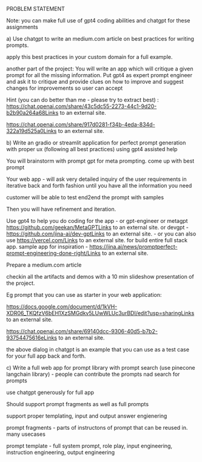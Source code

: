 PROBLEM STATEMENT

Note: you can make full use of gpt4 coding abilities and chatgpt for these assignments

a) Use chatgpt to write an medium.com article on best practices for writing prompts.

apply this best practices in your custom domain for a full example.

another part of the project: You will write an app which will critique a given prompt for all the missing information. Put gpt4 as expert prompt engineer and ask it to critique and provide clues on how to improve and suggest changes for improvements so user can accept

Hint (you can do better than me - please try to extract best) : https://chat.openai.com/share/43c5dc55-2273-44c1-9d20-b2b90a264a68Links to an external site.

https://chat.openai.com/share/917d0281-f34b-4eda-834d-322a19d525a0Links to an external site.

b) Write an gradio or streamlit application for perfect prompt generation with proper ux (following all best practices) using gpt4 assisted help

You will brainstorm with prompt gpt for meta prompting. come up with best prompt

Your web app - will ask very detailed inquiry of the user requirements in iterative back and forth fashion until you have all the information you need

customer will be able to test end2end the prompt with samples

Then you will have refinement and iteration.

Use gpt4 to help you do coding for the app - or gpt-engineer or metagpt https://github.com/geekan/MetaGPTLinks to an external site. or devgpt - https://github.com/jina-ai/dev-gptLinks to an external site. - or you can also use https://vercel.com/Links to an external site. for build entire full stack app. sample app for inspiration - https://jina.ai/news/promptperfect-prompt-engineering-done-right/Links to an external site.

Prepare a medium.com article

checkin all the artifacts and demos with a 10 min slideshow presentation of the project.

Eg prompt that you can use as starter in your web application:

https://docs.google.com/document/d/1kVH-XDR06_TKQfzV6bEH1XzSMGdkv5LUwWLUc3urBDI/edit?usp=sharingLinks to an external site.

https://chat.openai.com/share/69140dcc-9306-40d5-b7b2-93754475616eLinks to an external site.

the above dialog in chatgpt is an example that you can use as a test case for your full app back and forth.

c) Write a full web app for prompt library with prompt search (use pinecone langchain library) - people can contribute the prompts nad search for prompts

use chatgpt generously for full app

Should support prompt fragments as well as full prompts

support proper templating, input and output answer engienering

prompt fragments - parts of instructons of prompt that can be reused in. many usecases

prompt template - full system prompt, role play, input engineering, instruction engineering, output engineering